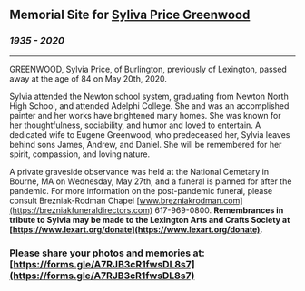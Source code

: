 ## Memorial Site for [Syliva Price Greenwood](https://civics.github.io/Sylvia)
### *1935 - 2020* 

-----


GREENWOOD, Sylvia Price, of Burlington, previously of Lexington, passed away at the age of 84 on May 20th, 2020.

Sylvia attended the Newton school system, graduating from Newton North High School, and attended Adelphi College. She and was an accomplished painter and her works have brightened many homes.  She was known for her thoughtfulness, sociability, and humor and loved to entertain.  A dedicated wife to Eugene Greenwood, who predeceased her, Sylvia leaves behind sons James, Andrew, and Daniel. She will be remembered for her spirit, compassion, and loving nature.

A private graveside observance was held at the National Cemetary in Bourne, MA on Wednesday, May 27th, and a funeral is planned for after the pandemic.  For more information on the post-pandemic funeral, please consult Brezniak-Rodman Chapel [www.brezniakrodman.com](https://brezniakfuneraldirectors.com) 617-969-0800.  **Remembrances in tribute to Sylvia may be made to the Lexington Arts and Crafts Society at [https://www.lexart.org/donate](https://www.lexart.org/donate).**

### Please share your photos and memories at: [https://forms.gle/A7RJB3cR1fwsDL8s7](https://forms.gle/A7RJB3cR1fwsDL8s7) 

